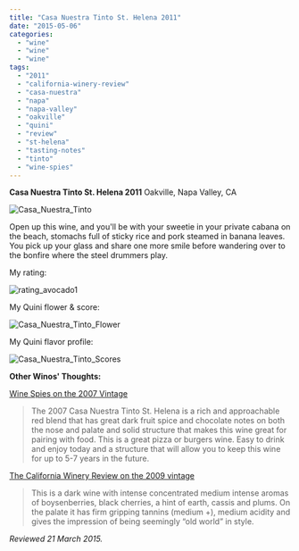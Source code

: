 ```yaml
---
title: "Casa Nuestra Tinto St. Helena 2011"
date: "2015-05-06"
categories: 
  - "wine"
  - "wine"
  - "wine"
tags: 
  - "2011"
  - "california-winery-review"
  - "casa-nuestra"
  - "napa"
  - "napa-valley"
  - "oakville"
  - "quini"
  - "review"
  - "st-helena"
  - "tasting-notes"
  - "tinto"
  - "wine-spies"
---
```


**Casa Nuestra Tinto St. Helena 2011** Oakville, Napa Valley, CA

![Casa_Nuestra_Tinto](http://s3.amazonaws.com/thegourmez-wpmedia/2015/05/Casa_Nuestra_Tinto-333x500.jpg)

Open up this wine, and you'll be with your sweetie in your private cabana on the beach, stomachs full of sticky rice and pork steamed in banana leaves. You pick up your glass and share one more smile before wandering over to the bonfire where the steel drummers play.

My rating:

![rating_avocado1](http://s3.amazonaws.com/thegourmez-wpmedia/2009/02/rating_avocado1.gif)

My Quini flower & score:

![Casa_Nuestra_Tinto_Flower](http://s3.amazonaws.com/thegourmez-wpmedia/2015/05/Casa_Nuestra_Tinto_Flower.jpg)

My Quini flavor profile:

![Casa_Nuestra_Tinto_Scores](http://s3.amazonaws.com/thegourmez-wpmedia/2015/05/Casa_Nuestra_Tinto_Scores.jpg)

**Other Winos' Thoughts:**

[Wine Spies on the 2007 Vintage](https://winespies.com/sales/1019-casa-nuestra-2007-tinto-st-helena-napa-valley-red-wine)

> The 2007 Casa Nuestra Tinto St. Helena is a rich and approachable red blend that has great dark fruit spice and chocolate notes on both the nose and palate and solid structure that makes this wine great for pairing with food. This is a great pizza or burgers wine. Easy to drink and enjoy today and a structure that will allow you to keep this wine for up to 5-7 years in the future.

[The California Winery Review on the 2009 vintage](http://www.californiawinetastingadventures.net/2013/03/casa-nuestra-winery-and-vineyards.html)

> This is a dark wine with intense concentrated medium intense aromas of boysenberries, black cherries, a hint of earth, cassis and plums. On the palate it has firm gripping tannins (medium +), medium acidity and gives the impression of being seemingly “old world” in style.

_Reviewed 21 March 2015._
